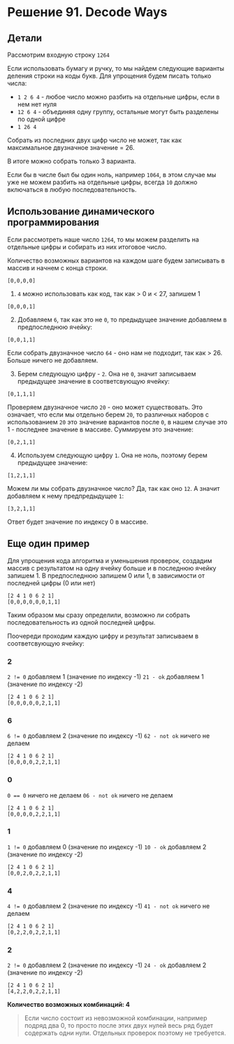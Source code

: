 # Решение 91. Decode Ways


## Детали 
Рассмотрим входную строку `1264`

Если использовать бумагу и ручку, то мы найдем следующие
варианты деления строки на коды букв. Для упрощения будем
писать только числа:

- `1 2 6 4` - любое число можно разбить на отдельные цифры,
если в нем нет нуля
- `12 6 4` - объединяя одну группу, остальные могут быть 
разделены по одной цифре
- `1 26 4`

Собрать из последних двух цифр число не может, так как
максимальное двузначное значение = 26.

В итоге можно собрать только 3 варианта.

Если бы в числе был бы один ноль, например `1064`, в этом
случае мы уже не можем разбить на отдельные цифры, всегда
`10` должно включаться в любую последовательность.

## Использование динамического программирования

Если рассмотреть наше число `1264`, то мы можем разделить
на отдельные цифры и собирать из них итоговое число.

Количество возможных вариантов на каждом шаге будем
записывать в массив и начнем с конца строки.

`[0,0,0,0]`

1. `4` можно использовать как код, так как > 0 и < 27,
запишем 1

`[0,0,0,1]`

2. Добавляем `6`, так как это не `0`, то предыдущее значение
добавляем в предпоследнюю ячейку:

`[0,0,1,1]`

Если собрать двузначное число `64` - оно нам не подходит,
так как > 26. Больше ничего не добавляем.

3. Берем следующую цифру - `2`. Она не `0`, значит записываем
предыдущее значение в соответсвующую ячейку:

`[0,1,1,1]`

Проверяем двузначное число `20` - оно может существовать.
Это означает, что если мы отдельно берем `20`, то
различных наборов с использованием `20` это значение
вариантов после `0`, в нашем случае это 1 - последнее значение
в массиве. Суммируем это значение:

`[0,2,1,1]`

4. Используем следующую цифру `1`. Она не ноль, поэтому
берем предыдущее значение:

`[1,2,1,1]`

Можем ли мы собрать двузначное число? Да, так как оно `12`.
А значит добавляем к нему предпредыдущее `1`:

`[3,2,1,1]`

Ответ будет значение по индексу 0 в массиве.

## Еще один пример

Для упрощения кода алгоритма и уменьшения проверок,
создадим массив с результатом на одну ячейку больше и
в последнюю ячейку запишем 1. В предпоследнюю запишем
0 или 1, в зависимости от последней цифры (0 или нет)

```
[2 4 1 0 6 2 1]
[0,0,0,0,0,0,1,1]
```

Таким образом мы сразу определили, возможно ли собрать
последовательность из одной последней цифры.

Поочереди проходим каждую цифру и результат записываем в
соответсвующую ячейку:

### 2

`2 != 0` добавляем 1 (значение по индексу -1)
`21 - ok` добавляем 1 (значение по индексу -2)

```
[2 4 1 0 6 2 1]
[0,0,0,0,0,2,1,1]
```

### 6

`6 != 0` добавляем 2 (значение по индексу -1)
`62 - not ok` ничего не делаем

```
[2 4 1 0 6 2 1]
[0,0,0,0,2,2,1,1]
```

### 0

`0 == 0` ничего не делаем
`06 - not ok` ничего не делаем

```
[2 4 1 0 6 2 1]
[0,0,0,0,2,2,1,1]
```

### 1

`1 != 0` добавляем 0 (значение по индексу -1)
`10 - ok` добавляем 2 (значение по индексу -2)

```
[2 4 1 0 6 2 1]
[0,0,2,0,2,2,1,1]
```

### 4

`4 != 0` добавляем 2 (значение по индексу -1)
`41 - not ok` ничего не делаем

```
[2 4 1 0 6 2 1]
[0,2,2,0,2,2,1,1]
```

### 2

`2 != 0` добавляем 2 (значение по индексу -1)
`24 - ok` добавляем 2 (значение по индексу -2)

```
[2 4 1 0 6 2 1]
[4,2,2,0,2,2,1,1]
```

**Количество возможных комбинаций: 4**

> Если число состоит из невозможной комбинации,
например подряд два 0, то просто после этих двух нулей
весь ряд будет содержать одни нули. Отдельных проверок
поэтому не требуется.


